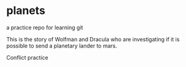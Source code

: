 # planets
 a practice repo for learning git

This is the story of Wolfman and Dracula who are investigating if it is possible to send a planetary lander to mars.

Conflict practice

